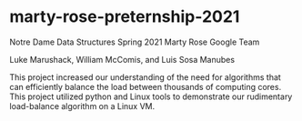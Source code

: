 # marty-rose-preternship-2021
Notre Dame Data Structures Spring 2021 Marty Rose Google Team

Luke Marushack, William McComis, and Luis Sosa Manubes 

This project increased our understanding of the need for algorithms that can efficiently balance the load between thousands of computing cores. This project utilized python and Linux tools to demonstrate our rudimentary load-balance algorithm on a Linux VM.
